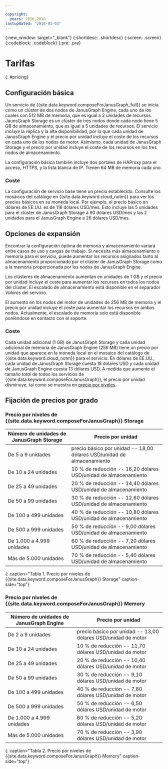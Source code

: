 ```yaml
---

copyright:
  years: 2016,2018
lastupdated: "2018-01-03"
---
```


{:new_window: target="_blank"}
{:shortdesc: .shortdesc}
{:screen: .screen}
{:codeblock: .codeblock}
{:pre: .pre}

# Tarifas
{: #pricing}

## Configuración básica
Un servicio de {{site.data.keyword.composeForJanusGraph_full}} se inicia como un clúster de dos nodos de JanusGraph Engine, cada uno de los cuales con 512 MB de memoria, que es igual a 2 unidades de recursos. JaunsGraph Storage es un clúster de tres nodos donde cada nodo tiene 5 GB de almacenamiento, que es igual a 5 unidades de recursos. El servicio _incluye_ la réplica y la alta disponibilidad, por lo que cada unidad de JanusGraph Engine y el precio por unidad _incluye_ el coste de los recursos en cada uno de los nodos de motor. Asimismo, cada unidad de JanusGraph Storage y el precio por unidad incluye el coste de los recursos en los tres nodos de almacenamiento.

La configuración básica también incluye dos portales de HAProxy para el acceso, HTTPS, y la lista blanca de IP. Tienen 64 MB de memoria cada uno.

### Coste
La configuración de servicio base tiene un precio establecido. Consulte los mosaicos del catálogo en {{site.data.keyword.cloud_notm}} para ver los precios básicos en su moneda local. Por ejemplo, el precio básico en dólares de EE.UU. es de 116 dólares USD/mes. Esto incluye las 5 unidades para el clúster de JanusGraph Storage a 90 dólares USD/mes y las 2 unidades para el JanusGraph Engine a 26 dólares USD/mes.


## Opciones de expansión
Encontrar la configuración óptima de memoria y almacenamiento variará entre casos de uso y cargas de trabajo. Si necesita más almacenamiento o memoria para el servicio, puede aumentar los recursos asignados tanto al almacenamiento proporcionado por el clúster de JanusGraph Storage como a la memoria proporcionada por los nodos de JanusGraph Engine. 

Los clústeres de almacenamiento aumentan en unidades de 1 GB y el precio por unidad _incluye_ el coste para aumentar los recursos en todos los nodos del clúster. El escalado de almacenamiento está disponible en el separador _Valores_ del servicio.
 
El aumento en los nodos del motor de unidades de 256 MB de memoria y el precio por unidad _incluye_ el coste para aumentar los recursos en ambos nodos. Actualmente, el escalado de memoria solo está disponible poniéndose en contacto con el soporte.

### Coste
Cada unidad adicional (1 GB) de JanusGraph Storage y cada unidad adicional de memoria de JanusGraph Engine (256 MB) tiene un precio por unidad que aparece en la moneda local en el mosaico del catálogo de {{site.data.keyword.cloud_notm}} para el servicio. En dólares de EE.UU., cada unidad de JanusGraph Storage cuesta 18 dólares USD y cada unidad de JanusGraph Engine cuesta 13 dólares USD. A medida que aumente el tamaño _total_ de todos los servicios de {{site.data.keyword.composeForJanusGraph}}, el precio por unidad disminuye, tal como se muestra en [precio por niveles](#tiered-pricing).

## Fijación de precios por grado

### Precio por niveles de {{site.data.keyword.composeForJanusGraph}} Storage

Número de unidades de JanusGraph Storage|Precio por unidad
----------|-----------
De 5 a 9 unidades|precio básico por unidad -- 18,00 dólares USD/unidad de almacenamiento
De 10 a 24 unidades|10 % de reducción -- 16,20 dólares USD/unidad de almacenamiento
De 25 a 49 unidades|20 % de reducción -- 14,40 dólares USD/unidad de almacenamiento
De 50 a 99 unidades|30 % de reducción -- 12,60 dólares USD/unidad de almacenamiento
De 100 a 499 unidades|40 % de reducción -- 10,80 dólares USD/unidad de almacenamiento
De 500 a 999 unidades|50 % de reducción -- 9,00 dólares USD/unidad de almacenamiento
De 1.000 a 4.999 unidades|60 % de reducción -- 7,20 dólares USD/unidad de almacenamiento
Más de 5.000 unidades|70 % de reducción -- 5,40 dólares USD/unidad de almacenamiento
{: caption="Tabla 1. Precio por niveles de {{site.data.keyword.composeForJanusGraph}} Storage" caption-side="top"}

### Precio por niveles de {{site.data.keyword.composeForJanusGraph}} Memory

Número de unidades de JanusGraph Engine|Precio por unidad
----------|-----------
De 2 a 9 unidades|precio básico por unidad -- 13,00 dólares USD/unidad de motor
De 10 a 24 unidades|10 % de reducción -- 11,70 dólares USD/unidad de motor
De 25 a 49 unidades|20 % de reducción -- 10,40 dólares USD/unidad de motor
De 50 a 99 unidades|30 % de reducción -- 9,10 dólares USD/unidad de motor
De 100 a 499 unidades|40 % de reducción -- 7,80 dólares USD/unidad de motor
De 500 a 999 unidades|50 % de reducción -- 6,50 dólares USD/unidad de motor
De 1.000 a 4.999 unidades|60 % de reducción -- 5,20 dólares USD/unidad de motor
Más de 5.000 unidades|70 % de reducción -- 3,90 dólares USD/unidad de motor
{: caption="Tabla 2. Precio por niveles de {{site.data.keyword.composeForJanusGraph}} Memory" caption-side="top"}
